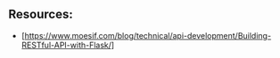 ## Resources:
- [https://www.moesif.com/blog/technical/api-development/Building-RESTful-API-with-Flask/]